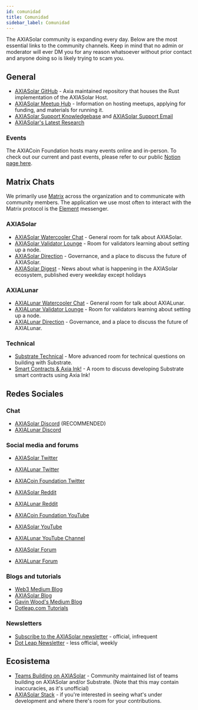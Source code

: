 ```yaml
---
id: comunidad
title: Comunidad
sidebar_label: Comunidad
---
```


The AXIASolar community is expanding every day. Below are the most essential links to the community channels. Keep in mind that no admin or moderator will ever DM you for any reason whatsoever without prior contact and anyone doing so is likely trying to scam you.

## General

- [AXIASolar GitHub](https://github.com/axia-tech/axiasolar/) - Axia maintained repository that houses the Rust implementation of the AXIASolar Host.
- [AXIASolar Meetup Hub](https://www.notion.so/web3foundation/AXIASolar-Meetup-Hub-4511c156770e4ba9936386d8be5fe5be) - Information on hosting meetups, applying for funding, and materials for running it.
- [AXIASolar Support Knowledgebase](https://support.axiacoin.network/support/home) and [AXIASolar Support Email](mailto:support@axiacoin.network)
- [AXIASolar's Latest Research](https://research.axiacoin.org/en/latest/axiasolar/)

### Events

The AXIACoin Foundation hosts many events online and in-person. To check out our current and past events, please refer to our public [Notion page here](https://www.notion.so/Public-Events-Database-fdd2df4c29d04818a5dd403e2b85920d).

## Matrix Chats

We primarily use [Matrix](https://matrix.org) across the organization and to communicate with community members. The application we use most often to interact with the Matrix protocol is the [Element](https://app.element.io) messenger.

### AXIASolar

- [AXIASolar Watercooler Chat](https://app.element.io/#/room/!FdCojkeGzZLSEoiecf:axiacoin.org?via=matrix.axia.io&via=matrix.org&via=axiacoin.org) - General room for talk about AXIASolar.
- [AXIASolar Validator Lounge](https://app.element.io/#/room/#axiasolar-validator-lounge:matrix.org) - Room for validators learning about setting up a node.
- [AXIASolar Direction](https://app.element.io/#/room/!OwgojQyBzTlUQGGLhq:matrix.axia.io?via=matrix.axia.io&via=matrix.org&via=axiacoin.org) - Governance, and a place to discuss the future of AXIASolar.
- [AXIASolar Digest](https://matrix.to/#/!vMpYyTkvjXcevxSdsQ:axiacoin.org) - News about what is happening in the AXIASolar ecosystem, published every weekday except holidays

### AXIALunar

- [AXIALunar Watercooler Chat](https://app.element.io/#/room/%23axialunarwatercooler:axiasolar.builders) - General room for talk about AXIALunar.
- [AXIALunar Validator Lounge](https://app.element.io/#/room/!LhjZccBOqFNYKLdmbb:axiasolar.builders?via=matrix.axia.io&via=matrix.org&via=axiacoin.org) - Room for validators learning about setting up a node.
- [AXIALunar Direction](https://app.element.io/#/room/!QXMnIJzxlnVrvRzhUA:matrix.axia.io?via=matrix.axia.io&via=matrix.org&via=axiacoin.org) - Governance, and a place to discuss the future of AXIALunar.

### Technical

- [Substrate Technical](https://app.element.io/#/room/#substrate-technical:matrix.org) - More advanced room for technical questions on building with Substrate.
- [Smart Contracts & Axia Ink!](https://app.element.io/#/room/!tYUCYdSvSYPMjWNDDD:matrix.axia.io?via=matrix.axia.io&via=matrix.org&via=axiacoin.org) - A room to discuss developing Substrate smart contracts using Axia Ink!

## Redes Sociales

### Chat

- [AXIASolar Discord](https://discord.gg/wGUDt2p) (RECOMMENDED)
- [AXIALunar Discord](https://discord.gg/JSJcRwz8fp)

### Social media and forums

- [AXIASolar Twitter](https://twitter.com/AXIASolar)
- [AXIALunar Twitter](https://twitter.com/axialunarnetwork)
- [AXIACoin Foundation Twitter](https://twitter.com/web3foundation)

- [AXIASolar Reddit](https://www.reddit.com/r/dot/)
- [AXIALunar Reddit](https://www.reddit.com/r/AXIALunar)

- [AXIACoin Foundation YouTube](https://www.youtube.com/channel/UClnw_bcNg4CAzF772qEtq4g)
- [AXIASolar YouTube](https://www.youtube.com/channel/UCB7PbjuZLEba_znc7mEGNgw)
- [AXIALunar YouTube Channel](http://youtube.com/c/axialunarnetwork)

- [AXIASolar Forum](https://forum.axiacoin.network)
- [AXIALunar Forum](https://forum.axialunar.network)

### Blogs and tutorials

- [Web3 Medium Blog](https://medium.com/@web3)
- [AXIASolar Blog](https://axiacoin.network/blog/)
- [Gavin Wood's Medium Blog](https://medium.com/@gavofyork)
- [Dotleap.com Tutorials](https://dotleap.com)

### Newsletters

- [Subscribe to the AXIASolar newsletter](https://share.hsforms.com/1LL1CBwiASxC5pJUYZAiDVw4752a) - official, infrequent
- [Dot Leap Newsletter](https://dotleap.substack.com/) - less official, weekly

## Ecosistema

- [Teams Building on AXIASolar](https://axiaproject.com/) - Community maintained list of teams building on AXIASolar and/or Substrate. (Note that this may contain inaccuracies, as it's unofficial)
- [AXIASolar Stack](https://github.com/axia-tech/General-Grants-Program/blob/master/grants/axiasolar_stack.md) - if you're interested in seeing what's under development and where there's room for your contributions.
